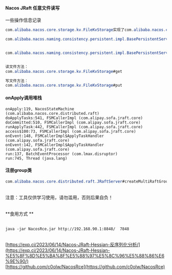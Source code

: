 #### Nacos JRaft 任意文件读写

一些操作信息记录

```java
com.alibaba.nacos.core.storage.kv.FileKvStorage实现了com.alibaba.nacos.core.storage.kv.KvStorage，这是任意文件读写位置

com.alibaba.nacos.naming.consistency.persistent.impl.BasePersistentServiceProcessor#onApply任意文件读写调用点


com.alibaba.nacos.naming.consistency.persistent.impl.BasePersistentServiceProcessor#group返回了naming_persistent_service表示调用的group


读文件方法：
com.alibaba.nacos.core.storage.kv.FileKvStorage#get

写文件方法：
com.alibaba.nacos.core.storage.kv.FileKvStorage#put
```

#### onApply调用堆栈

```
onApply:119, NacosStateMachine (com.alibaba.nacos.core.distributed.raft)
doApplyTasks:541, FSMCallerImpl (com.alipay.sofa.jraft.core)
doCommitted:510, FSMCallerImpl (com.alipay.sofa.jraft.core)
runApplyTask:442, FSMCallerImpl (com.alipay.sofa.jraft.core)
access$100:73, FSMCallerImpl (com.alipay.sofa.jraft.core)
onEvent:148, FSMCallerImpl$ApplyTaskHandler (com.alipay.sofa.jraft.core)
onEvent:142, FSMCallerImpl$ApplyTaskHandler (com.alipay.sofa.jraft.core)
run:137, BatchEventProcessor (com.lmax.disruptor)
run:745, Thread (java.lang)
```

#### 注册group类

```java
com.alibaba.nacos.core.distributed.raft.JRaftServer#createMultiRaftGroup
```



<br />注意：工具仅供学习使用，请勿滥用，否则后果自负！

<br />**食用方式 **<br />
<br />

```shell
java -jar NacosRce.jar http://192.168.90.1:8848/  7848 
```

<br />[https://exp.ci/2023/06/14/Nacos-JRaft-Hessian-反序列化分析/](https://exp.ci/2023/06/14/Nacos-JRaft-Hessian-%E5%8F%8D%E5%BA%8F%E5%88%97%E5%8C%96%E5%88%86%E6%9E%90/)
<br />[https://github.com/c0olw/NacosRce](https://github.com/c0olw/NacosRce)

